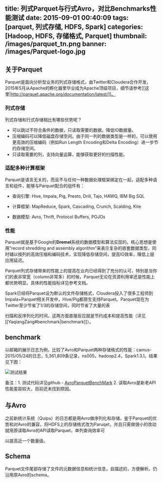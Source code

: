 title: 列式Parquet与行式Avro，对比Benchmarks性能测试
date: 2015-09-01 00:40:09
tags: [parquet, 列式存储, HDFS, Spark]
categories: [Hadoop, HDFS, 存储格式, Parquet] 
thumbnail: /images/parquet_tn.png
banner: /images/Parquet-logo.jpg
---

## 关于Parquet
  Parquet是面向分析型业务的列式存储格式，由Twitter和Cloudera合作开发，2015年5月从Apache的孵化器里毕业成为Apache顶级项目，细节请参考[[这里|http://parquet.apache.org/documentation/latest/]]。

### 列式存储
<!-- more -->

  列式存储和行式存储相比有哪些优势呢？

  * 可以跳过不符合条件的数据，只读取需要的数据，降低IO数据量。
  * 压缩编码可以降低磁盘存储空间。由于同一列的数据类型是一样的，可以使用更高效的压缩编码（例如Run Length Encoding和Delta Encoding）进一步节约存储空间。
  * 只读取需要的列，支持向量运算，能够获取更好的扫描性能。

### 适配多种计算框架

Parquet是语言无关的，而且不与任何一种数据处理框架绑定在一起，适配多种语言和组件，能够与Parquet配合的组件有：



- 查询引擎: Hive, Impala, Pig, Presto, Drill, Tajo, HAWQ, IBM Big SQL



- 计算框架: MapReduce, Spark, Cascading, Crunch, Scalding, Kite



- 数据模型: Avro, Thrift, Protocol Buffers, POJOs

### 性能

Parquet就是基于Google的**Dremel**系统的数据模型和算法实现的。核心思想是使用“record shredding and assembly algorithm”来表示复杂的嵌套数据类型，同时辅以按列的高效压缩和编码技术，实现降低存储空间，提高IO效率，降低上层应用延迟。

Parquet列式存储带来的性能上的提高在业内已经得到了充分的认可，特别是当你们的表非常宽（column非常多）的时候，Parquet无论在资源利用率还是性能上都优势明显。具体的性能指标详见参考文档。

Spark已经将Parquet设为默认的文件存储格式，Cloudera投入了很多工程师到Impala+Parquet相关开发中，Hive/Pig都原生支持Parquet。Parquet现在为Twitter至少节省了1/3的存储空间，同时节省了大量的表

扫描和反序列化的时间。这两方面直接反应就是节约成本和提高性能（详见[[YaqiangZang#benchmark|benchmark]]）。

## benchmark 
以邮箱的展示日志为例，比较了Avro和Parquet两种存储格式的性能：camus-2015/05/24的日志，5,361,809条记录，ns005，hadoop2.4，Spark1.3.1。结果见下图：

![测试结果](/images/parquetBenchMarkRest.png) 

备注：1. 测试代码详见github - [AvroParquetBenchMark](https://github.com/zyq001/AvroParquetBenchMark)   2. 读取Avro是新老API性能差距较大，目前还未找到原因。

## 与Avro 

之前新统计系统（Quipu）的日志都是用Avro做序列化和存储，鉴于Parquet的优势和对Avro的兼容，将HDFS上的存储格式改为Paruqet，并且只需做很小的改动就用原读取Avro的API读取Parquet，单列查询效率可

以提高近一个数量级。



## Schema
Parquet文件尾部存储了文件的元数据信息和统计信息，自描述的，方便解析。仍沿用原Avro的schema。
